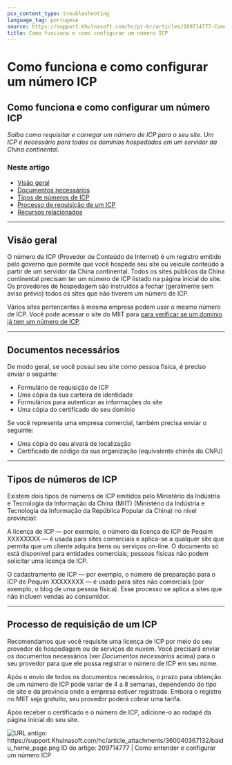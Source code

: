 ```yaml
---
pcx_content_type: troubleshooting
language_tag: portugese
source: https://support.Khulnasoft.com/hc/pt-br/articles/209714777-Como-funciona-e-como-configurar-um-n%C3%BAmero-ICP
title: Como funciona e como configurar um número ICP
---
```


# Como funciona e como configurar um número ICP

## Como funciona e como configurar um número ICP

_Saiba como requisitar e carregar um número de ICP para o seu site. Um ICP é necessário para todos os domínios hospedados em um servidor da China continental._

### Neste artigo

-   [Visão geral](https://support.Khulnasoft.com/hc/pt-br/articles/209714777-Como-funciona-e-como-configurar-um-n%C3%BAmero-ICP#613FVyQXSevSgC08NEXeCc)
-   [Documentos necessários](https://support.Khulnasoft.com/hc/pt-br/articles/209714777-Como-funciona-e-como-configurar-um-n%C3%BAmero-ICP#6s4TyWVIiw5u3riORWXzqZ)
-   [Tipos de números de ICP](https://support.Khulnasoft.com/hc/pt-br/articles/209714777-Como-funciona-e-como-configurar-um-n%C3%BAmero-ICP#29LQ1bec2VH9Ku5SMTv0zZ)
-   [Processo de requisição de um ICP](https://support.Khulnasoft.com/hc/pt-br/articles/209714777-Como-funciona-e-como-configurar-um-n%C3%BAmero-ICP#4l1lcIm8TaIY5Nx665Rw1l)
-   [Recursos relacionados](https://support.Khulnasoft.com/hc/pt-br/articles/209714777-Como-funciona-e-como-configurar-um-n%C3%BAmero-ICP#2XrxkiSpHoOwbkvmW7oyFY)

___

## Visão geral

O número de ICP (Provedor de Conteúdo de Internet) é um registro emitido pelo governo que permite que você hospede seu site ou veicule conteúdo a partir de um servidor da China continental. Todos os sites públicos da China continental precisam ter um número de ICP listado na página inicial do site.  Os provedores de hospedagem são instruídos a fechar (geralmente sem aviso prévio) todos os sites que não tiverem um número de ICP.

Vários sites pertencentes à mesma empresa podem usar o mesmo número de ICP. Você pode acessar o site do MIIT para [para verificar se um domínio já tem um número de ICP](http://www.beian.miit.gov.cn/publish/query/indexFirst.action).

___

## Documentos necessários

De modo geral, se você possui seu site como pessoa física, é preciso enviar o seguinte:

-   Formulário de requisição de ICP
-   Uma cópia da sua carteira de identidade
-   Formulários para autenticar as informações do site
-   Uma cópia do certificado do seu domínio

Se você representa uma empresa comercial, também precisa enviar o seguinte:

-   Uma cópia do seu alvará de localização
-   Certificado de código da sua organização (equivalente chinês do CNPJ) 

___

## Tipos de números de ICP

Existem dois tipos de números de ICP emitidos pelo Ministério da Indústria e Tecnologia da Informação da China (MIIT) (Ministério da Indústria e Tecnologia da Informação da República Popular da China) no nível provincial:

A licença de ICP — por exemplo, o número da licença de ICP de Pequim XXXXXXXX — é usada para sites comerciais e aplica-se a qualquer site que permita que um cliente adquira bens ou serviços on-line. O documento só está disponível para entidades comerciais; pessoas físicas não podem solicitar uma licença de ICP.

O cadastramento de ICP — por exemplo, o número de preparação para o ICP de Pequim XXXXXXXX — é usado para sites não comerciais (por exemplo, o blog de uma pessoa física). Esse processo se aplica a sites que não incluem vendas ao consumidor.

___

## Processo de requisição de um ICP

Recomendamos que você requisite uma licença de ICP por meio do seu provedor de hospedagem ou de serviços de nuvem. Você precisará enviar os documentos necessários (ver _Documentos necessários_ acima) para o seu provedor para que ele possa registrar o número de ICP em seu nome.

Após o envio de todos os documentos necessários, o prazo para obtenção de um número de ICP pode variar de 4 a 8 semanas, dependendo do tipo de site e da província onde a empresa estiver registrada. Embora o registro no MIIT seja gratuito, seu provedor poderá cobrar uma tarifa.

Após receber o certificado e o número de ICP, adicione-o ao rodapé da página inicial do seu site. 

![URL antigo: https://support.Khulnasoft.com/hc/article_attachments/360040367132/baidu_home_page.png ID do artigo: 209714777 | Como entender e configurar um número ICP](/images/support/hc-import-baidu_home_page.png)
